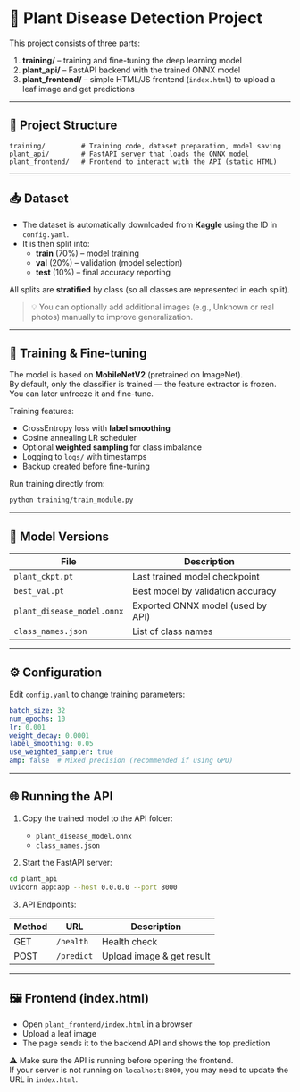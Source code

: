 # 🌱 Plant Disease Detection Project

This project consists of three parts:

1. **training/** – training and fine-tuning the deep learning model  
2. **plant_api/** – FastAPI backend with the trained ONNX model  
3. **plant_frontend/** – simple HTML/JS frontend (`index.html`) to upload a leaf image and get predictions  

---

## 📂 Project Structure

```
training/         # Training code, dataset preparation, model saving
plant_api/        # FastAPI server that loads the ONNX model
plant_frontend/   # Frontend to interact with the API (static HTML)
```

---

## 📥 Dataset

- The dataset is automatically downloaded from **Kaggle** using the ID in `config.yaml`.
- It is then split into:
  - **train** (70%) – model training
  - **val** (20%) – validation (model selection)
  - **test** (10%) – final accuracy reporting

All splits are **stratified** by class (so all classes are represented in each split).

> 💡 You can optionally add additional images (e.g., Unknown or real photos) manually to improve generalization.

---

## 🧠 Training & Fine-tuning

The model is based on **MobileNetV2** (pretrained on ImageNet).  
By default, only the classifier is trained — the feature extractor is frozen.  
You can later unfreeze it and fine-tune.

Training features:
- CrossEntropy loss with **label smoothing**
- Cosine annealing LR scheduler
- Optional **weighted sampling** for class imbalance
- Logging to `logs/` with timestamps
- Backup created before fine-tuning

Run training directly from:

```bash
python training/train_module.py
```

---

## 💾 Model Versions

| File | Description |
|------|-------------|
| `plant_ckpt.pt` | Last trained model checkpoint |
| `best_val.pt` | Best model by validation accuracy |
| `plant_disease_model.onnx` | Exported ONNX model (used by API) |
| `class_names.json` | List of class names |

---

## ⚙️ Configuration

Edit `config.yaml` to change training parameters:

```yaml
batch_size: 32
num_epochs: 10
lr: 0.001
weight_decay: 0.0001
label_smoothing: 0.05
use_weighted_sampler: true
amp: false  # Mixed precision (recommended if using GPU)
```

---

## 🌐 Running the API

1. Copy the trained model to the API folder:
   - `plant_disease_model.onnx`
   - `class_names.json`

2. Start the FastAPI server:

```bash
cd plant_api
uvicorn app:app --host 0.0.0.0 --port 8000
```

3. API Endpoints:

| Method | URL        | Description           |
|--------|------------|-----------------------|
| GET    | `/health`  | Health check          |
| POST   | `/predict` | Upload image & get result |

---

## 🖼️ Frontend (index.html)

- Open `plant_frontend/index.html` in a browser
- Upload a leaf image
- The page sends it to the backend API and shows the top prediction

⚠️ Make sure the API is running before opening the frontend.  
If your server is not running on `localhost:8000`, you may need to update the URL in `index.html`.

